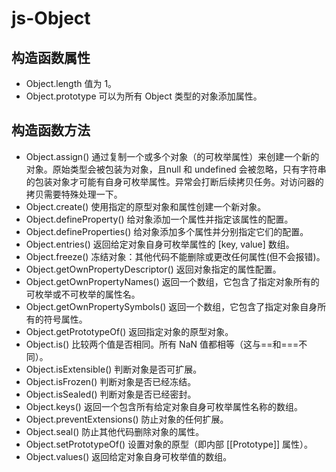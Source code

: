 # js-Object

## 构造函数属性
- Object.length
值为 1。
- Object.prototype
可以为所有 Object 类型的对象添加属性。
## 构造函数方法
- Object.assign()
通过复制一个或多个对象（的可枚举属性）来创建一个新的对象。原始类型会被包装为对象，且null 和 undefined 会被忽略，只有字符串的包装对象才可能有自身可枚举属性。异常会打断后续拷贝任务。对访问器的拷贝需要特殊处理一下。
- Object.create()
使用指定的原型对象和属性创建一个新对象。
- Object.defineProperty()
给对象添加一个属性并指定该属性的配置。
- Object.defineProperties()
给对象添加多个属性并分别指定它们的配置。
- Object.entries()
返回给定对象自身可枚举属性的 [key, value] 数组。
- Object.freeze()
冻结对象：其他代码不能删除或更改任何属性(但不会报错)。
- Object.getOwnPropertyDescriptor()
返回对象指定的属性配置。
- Object.getOwnPropertyNames()
返回一个数组，它包含了指定对象所有的可枚举或不可枚举的属性名。
- Object.getOwnPropertySymbols()
返回一个数组，它包含了指定对象自身所有的符号属性。
- Object.getPrototypeOf()
返回指定对象的原型对象。
- Object.is()
比较两个值是否相同。所有 NaN 值都相等（这与==和===不同）。
- Object.isExtensible()
判断对象是否可扩展。
- Object.isFrozen()
判断对象是否已经冻结。
- Object.isSealed()
判断对象是否已经密封。
- Object.keys()
返回一个包含所有给定对象自身可枚举属性名称的数组。
- Object.preventExtensions()
防止对象的任何扩展。
- Object.seal()
防止其他代码删除对象的属性。
- Object.setPrototypeOf()
设置对象的原型（即内部 [[Prototype]] 属性）。
- Object.values()
返回给定对象自身可枚举值的数组。